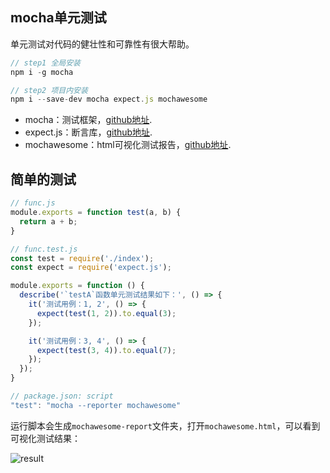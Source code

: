 ## mocha单元测试
单元测试对代码的健壮性和可靠性有很大帮助。
```javascript
// step1 全局安装
npm i -g mocha

// step2 项目内安装
npm i --save-dev mocha expect.js mochawesome
```

* mocha：测试框架，[github地址](https://github.com/mochajs/mocha).
* expect.js：断言库，[github地址](https://github.com/Automattic/expect.js).
* mochawesome：html可视化测试报告，[github地址](https://github.com/adamgruber/mochawesome).

## 简单的测试
```javascript
// func.js
module.exports = function test(a, b) {
  return a + b;
}

// func.test.js
const test = require('./index');
const expect = require('expect.js');

module.exports = function () {
  describe('`testA`函数单元测试结果如下：', () => {
    it('测试用例：1, 2', () => {
      expect(test(1, 2)).to.equal(3);
    });

    it('测试用例：3, 4', () => {
      expect(test(3, 4)).to.equal(7);
    });
  });
}

// package.json: script
"test": "mocha --reporter mochawesome"
```
运行脚本会生成```mochawesome-report```文件夹，打开```mochawesome.html```，可以看到可视化测试结果：

![result](https://gw.alicdn.com/tfs/TB13mh_DmzqK1RjSZPxXXc4tVXa-2878-1452.jpg)